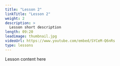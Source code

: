 ```yaml
---
title: "Lesson 2"
linkTitle: "Lesson 2"
weight: 2
description: >
  Lesson short description
length: 09:20
leadimage: thumbnail.jpg
videoUrl: https://www.youtube.com/embed/SYCeM-Q6nRs
type: lessons
---
```


Lesson content here
